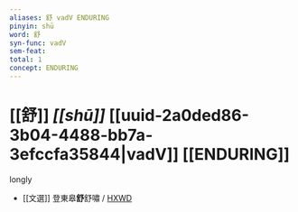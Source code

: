 ```yaml
---
aliases: 舒 vadV ENDURING
pinyin: shū
word: 舒
syn-func: vadV
sem-feat: 
total: 1
concept: ENDURING 
---
```

# [[舒]] *[[shū]]*  [[uuid-2a0ded86-3b04-4488-bb7a-3efccfa35844|vadV]] [[ENDURING]]
longly
 - [[文選]] 登東皋**舒**舒嘯 / [HXWD](https://hxwd.org/textview.html?location=KR4h0001_tls_045-24a.26)